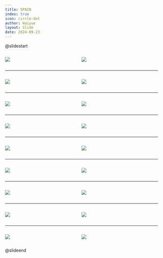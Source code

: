 ```yaml
---
title: SPAIN
index: true
icon: circle-dot
author: Haiyue
layout: Slide
date: 2024-09-23
---
```

 
@slidestart

<div style="display:flex">
<div style="flex:1">

![](/reading/english/Level-Y/SPAIN/001.webp)
</div>
<div style="flex:1">

![](/reading/english/Level-Y/SPAIN/002.webp)
</div>
</div>

---

<div style="display:flex">
<div style="flex:1">

![](/reading/english/Level-Y/SPAIN/003.webp)
</div>
<div style="flex:1">

![](/reading/english/Level-Y/SPAIN/004.webp)
</div>
</div>

---

<div style="display:flex">
<div style="flex:1">

![](/reading/english/Level-Y/SPAIN/005.webp)
</div>
<div style="flex:1">

![](/reading/english/Level-Y/SPAIN/006.webp)
</div>
</div>

---

<div style="display:flex">
<div style="flex:1">

![](/reading/english/Level-Y/SPAIN/007.webp)
</div>
<div style="flex:1">

![](/reading/english/Level-Y/SPAIN/008.webp)
</div>
</div>

---

<div style="display:flex">
<div style="flex:1">

![](/reading/english/Level-Y/SPAIN/009.webp)
</div>
<div style="flex:1">

![](/reading/english/Level-Y/SPAIN/010.webp)
</div>
</div>

---

<div style="display:flex">
<div style="flex:1">

![](/reading/english/Level-Y/SPAIN/011.webp)
</div>
<div style="flex:1">

![](/reading/english/Level-Y/SPAIN/012.webp)
</div>
</div>

---

<div style="display:flex">
<div style="flex:1">

![](/reading/english/Level-Y/SPAIN/013.webp)
</div>
<div style="flex:1">

![](/reading/english/Level-Y/SPAIN/014.webp)
</div>
</div>

---

<div style="display:flex">
<div style="flex:1">

![](/reading/english/Level-Y/SPAIN/015.webp)
</div>
<div style="flex:1">

![](/reading/english/Level-Y/SPAIN/016.webp)
</div>
</div>

---

<div style="display:flex">
<div style="flex:1">

![](/reading/english/Level-Y/SPAIN/017.webp)
</div>
<div style="flex:1">

![](/reading/english/Level-Y/SPAIN/018.webp)
</div>
</div>

@slideend